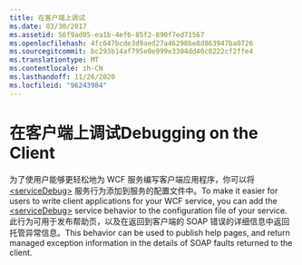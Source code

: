 ```yaml
---
title: 在客户端上调试
ms.date: 03/30/2017
ms.assetid: 56f9ad05-ea1b-4ef6-85f2-890f7ed71567
ms.openlocfilehash: 4fc647bcde3d9aed27a46298be8d863947ba0726
ms.sourcegitcommit: bc293b14af795e0e999e3304dd40c0222cf2ffe4
ms.translationtype: MT
ms.contentlocale: zh-CN
ms.lasthandoff: 11/26/2020
ms.locfileid: "96243984"
---
```

# <a name="debugging-on-the-client"></a><span data-ttu-id="5d98d-102">在客户端上调试</span><span class="sxs-lookup"><span data-stu-id="5d98d-102">Debugging on the Client</span></span>

<span data-ttu-id="5d98d-103">为了使用户能够更轻松地为 WCF 服务编写客户端应用程序，你可以将 [\<serviceDebug>](../../../configure-apps/file-schema/wcf/servicedebug.md) 服务行为添加到服务的配置文件中。</span><span class="sxs-lookup"><span data-stu-id="5d98d-103">To make it easier for users to write client applications for your WCF service, you can add the [\<serviceDebug>](../../../configure-apps/file-schema/wcf/servicedebug.md) service behavior to the configuration file of your service.</span></span> <span data-ttu-id="5d98d-104">此行为可用于发布帮助页，以及在返回到客户端的 SOAP 错误的详细信息中返回托管异常信息。</span><span class="sxs-lookup"><span data-stu-id="5d98d-104">This behavior can be used to publish help pages, and return managed exception information in the details of SOAP faults returned to the client.</span></span>
